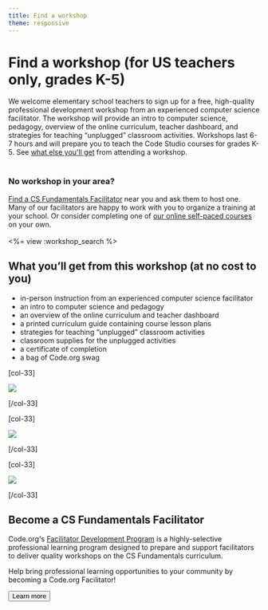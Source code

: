 ```yaml
---
title: Find a workshop
theme: responsive
---
```

# Find a workshop (for US teachers only, grades K-5)
We welcome elementary school teachers to sign up for a free, high-quality professional development workshop from an experienced computer science facilitator. The workshop will provide an intro to computer science, pedagogy, overview of the online curriculum, teacher dashboard, and strategies for teaching “unplugged” classroom activities. Workshops last 6-7 hours and will prepare you to teach the Code Studio courses for grades K-5. See [what else you'll get](#get) from attending a workshop.
<br />
<br />
### No workshop in your area? <br />

[Find a CS Fundamentals Facilitator](/educate/k5-affiliates-directory) near you and ask them to host one. Many of our facilitators are happy to work with you to organize a training at your school. Or consider completing one of [our online self-paced courses](/educate/professional-development-online) on your own.
<br />
<br />
<%= view :workshop_search %>

<a id="get"></a>
## What you’ll get from this workshop (at no cost to you)
<ul><li>in-person instruction from an experienced computer science facilitator</li>
<li>an intro to computer science and pedagogy</li>
<li>an overview of the online curriculum and teacher dashboard</li>
<li>a printed curriculum guide containing course lesson plans</li>
<li>strategies for teaching “unplugged” classroom activities</li>
<li>classroom supplies for the unplugged activities</li>
<li>a certificate of completion</li>
<li>a bag of Code.org swag</li></ul>

[col-33]

<img src="/images/fit-200/swagbag.png"/>

[/col-33]

[col-33]

<img src="/images/fit-200/coursebook.png"/>

[/col-33]

[col-33]

<img src="/images/fit-200/k5certificate.png"/>

[/col-33]

<div style="clear:both"></div>

## Become a CS Fundamentals Facilitator
Code.org's [Facilitator Development Program](https://docs.google.com/document/d/1aX-KH-t6tgjGk2WyvJ7ik7alH4kFTlZ0s1DsrCRBq6U/edit?usp=sharing) is a highly-selective professional learning program designed to prepare and support facilitators to deliver quality workshops on the CS Fundamentals curriculum.

Help bring professional learning opportunities to your community by becoming a Code.org Facilitator!

<a href="/educate/professional-learning/facilitator"><button>Learn more</button>
